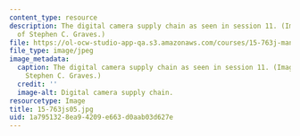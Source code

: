 ```yaml
---
content_type: resource
description: The digital camera supply chain as seen in session 11. (Image courtesy
  of Stephen C. Graves.)
file: https://ol-ocw-studio-app-qa.s3.amazonaws.com/courses/15-763j-manufacturing-system-and-supply-chain-design-spring-2005/1a7951328ea94209e663d0aab03d627e_15-763js05.jpg
file_type: image/jpeg
image_metadata:
  caption: The digital camera supply chain as seen in session 11. (Image by Prof.
    Stephen C. Graves.)
  credit: ''
  image-alt: Digital camera supply chain.
resourcetype: Image
title: 15-763js05.jpg
uid: 1a795132-8ea9-4209-e663-d0aab03d627e
---
```

